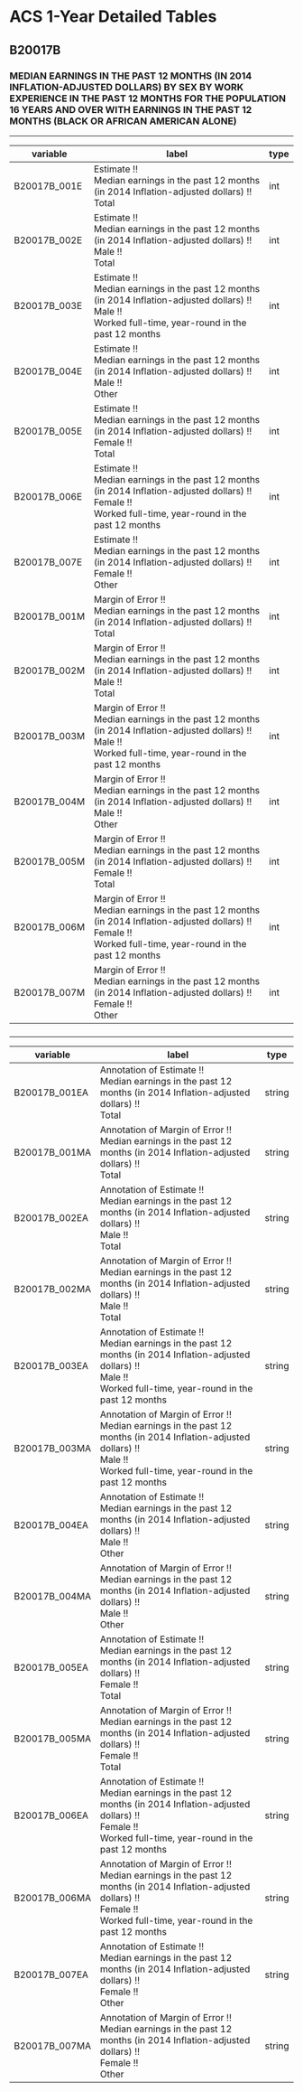 # ACS 1-Year Detailed Tables

## B20017B

### MEDIAN EARNINGS IN THE PAST 12 MONTHS (IN 2014 INFLATION-ADJUSTED DOLLARS) BY SEX BY WORK EXPERIENCE IN THE PAST 12 MONTHS FOR THE POPULATION 16 YEARS AND OVER WITH EARNINGS IN THE PAST 12 MONTHS (BLACK OR AFRICAN AMERICAN ALONE)

___

| variable | label | type |
| ----- | ----- | ----- |
| B20017B_001E | Estimate !!<br>Median earnings in the past 12 months (in 2014 Inflation-adjusted dollars) !!<br>Total | int |
| B20017B_002E | Estimate !!<br>Median earnings in the past 12 months (in 2014 Inflation-adjusted dollars) !!<br>Male !!<br>Total | int |
| B20017B_003E | Estimate !!<br>Median earnings in the past 12 months (in 2014 Inflation-adjusted dollars) !!<br>Male !!<br>Worked full-time, year-round in the past 12 months | int |
| B20017B_004E | Estimate !!<br>Median earnings in the past 12 months (in 2014 Inflation-adjusted dollars) !!<br>Male !!<br>Other | int |
| B20017B_005E | Estimate !!<br>Median earnings in the past 12 months (in 2014 Inflation-adjusted dollars) !!<br>Female !!<br>Total | int |
| B20017B_006E | Estimate !!<br>Median earnings in the past 12 months (in 2014 Inflation-adjusted dollars) !!<br>Female !!<br>Worked full-time, year-round in the past 12 months | int |
| B20017B_007E | Estimate !!<br>Median earnings in the past 12 months (in 2014 Inflation-adjusted dollars) !!<br>Female !!<br>Other | int |
| B20017B_001M | Margin of Error !!<br>Median earnings in the past 12 months (in 2014 Inflation-adjusted dollars) !!<br>Total | int |
| B20017B_002M | Margin of Error !!<br>Median earnings in the past 12 months (in 2014 Inflation-adjusted dollars) !!<br>Male !!<br>Total | int |
| B20017B_003M | Margin of Error !!<br>Median earnings in the past 12 months (in 2014 Inflation-adjusted dollars) !!<br>Male !!<br>Worked full-time, year-round in the past 12 months | int |
| B20017B_004M | Margin of Error !!<br>Median earnings in the past 12 months (in 2014 Inflation-adjusted dollars) !!<br>Male !!<br>Other | int |
| B20017B_005M | Margin of Error !!<br>Median earnings in the past 12 months (in 2014 Inflation-adjusted dollars) !!<br>Female !!<br>Total | int |
| B20017B_006M | Margin of Error !!<br>Median earnings in the past 12 months (in 2014 Inflation-adjusted dollars) !!<br>Female !!<br>Worked full-time, year-round in the past 12 months | int |
| B20017B_007M | Margin of Error !!<br>Median earnings in the past 12 months (in 2014 Inflation-adjusted dollars) !!<br>Female !!<br>Other | int |
### 

___

| variable | label | type |
| ----- | ----- | ----- |
| B20017B_001EA | Annotation of Estimate !!<br>Median earnings in the past 12 months (in 2014 Inflation-adjusted dollars) !!<br>Total | string |
| B20017B_001MA | Annotation of Margin of Error !!<br>Median earnings in the past 12 months (in 2014 Inflation-adjusted dollars) !!<br>Total | string |
| B20017B_002EA | Annotation of Estimate !!<br>Median earnings in the past 12 months (in 2014 Inflation-adjusted dollars) !!<br>Male !!<br>Total | string |
| B20017B_002MA | Annotation of Margin of Error !!<br>Median earnings in the past 12 months (in 2014 Inflation-adjusted dollars) !!<br>Male !!<br>Total | string |
| B20017B_003EA | Annotation of Estimate !!<br>Median earnings in the past 12 months (in 2014 Inflation-adjusted dollars) !!<br>Male !!<br>Worked full-time, year-round in the past 12 months | string |
| B20017B_003MA | Annotation of Margin of Error !!<br>Median earnings in the past 12 months (in 2014 Inflation-adjusted dollars) !!<br>Male !!<br>Worked full-time, year-round in the past 12 months | string |
| B20017B_004EA | Annotation of Estimate !!<br>Median earnings in the past 12 months (in 2014 Inflation-adjusted dollars) !!<br>Male !!<br>Other | string |
| B20017B_004MA | Annotation of Margin of Error !!<br>Median earnings in the past 12 months (in 2014 Inflation-adjusted dollars) !!<br>Male !!<br>Other | string |
| B20017B_005EA | Annotation of Estimate !!<br>Median earnings in the past 12 months (in 2014 Inflation-adjusted dollars) !!<br>Female !!<br>Total | string |
| B20017B_005MA | Annotation of Margin of Error !!<br>Median earnings in the past 12 months (in 2014 Inflation-adjusted dollars) !!<br>Female !!<br>Total | string |
| B20017B_006EA | Annotation of Estimate !!<br>Median earnings in the past 12 months (in 2014 Inflation-adjusted dollars) !!<br>Female !!<br>Worked full-time, year-round in the past 12 months | string |
| B20017B_006MA | Annotation of Margin of Error !!<br>Median earnings in the past 12 months (in 2014 Inflation-adjusted dollars) !!<br>Female !!<br>Worked full-time, year-round in the past 12 months | string |
| B20017B_007EA | Annotation of Estimate !!<br>Median earnings in the past 12 months (in 2014 Inflation-adjusted dollars) !!<br>Female !!<br>Other | string |
| B20017B_007MA | Annotation of Margin of Error !!<br>Median earnings in the past 12 months (in 2014 Inflation-adjusted dollars) !!<br>Female !!<br>Other | string |

